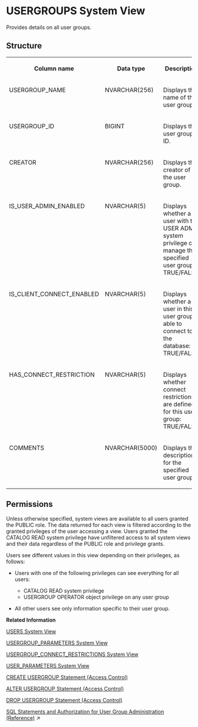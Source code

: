 <!-- loioac342d0868b244b0b42e16b3dbb5d7bc -->

# USERGROUPS System View

Provides details on all user groups.



<a name="loioac342d0868b244b0b42e16b3dbb5d7bc___a_f_l__p_a_c_k_a_g_e_s_1struct_AFL_PACKAGES"/>

## Structure


<table>
<tr>
<th valign="top">

Column name

</th>
<th valign="top">

Data type

</th>
<th valign="top">

Description

</th>
</tr>
<tr>
<td valign="top">

USERGROUP\_NAME

</td>
<td valign="top">

NVARCHAR\(256\)

</td>
<td valign="top">

Displays the name of the user group.

</td>
</tr>
<tr>
<td valign="top">

USERGROUP\_ID

</td>
<td valign="top">

BIGINT

</td>
<td valign="top">

Displays the user group ID.

</td>
</tr>
<tr>
<td valign="top">

CREATOR

</td>
<td valign="top">

NVARCHAR\(256\)

</td>
<td valign="top">

Displays the creator of the user group.

</td>
</tr>
<tr>
<td valign="top">

IS\_USER\_ADMIN\_ENABLED

</td>
<td valign="top">

NVARCHAR\(5\)

</td>
<td valign="top">

Displays whether a user with the USER ADMIN system privilege can manage the specified user group: TRUE/FALSE.

</td>
</tr>
<tr>
<td valign="top">

IS\_CLIENT\_CONNECT\_ENABLED

</td>
<td valign="top">

NVARCHAR\(5\)

</td>
<td valign="top">

Displays whether a user in this user group is able to connect to the database: TRUE/FALSE.

</td>
</tr>
<tr>
<td valign="top">

HAS\_CONNECT\_RESTRICTION

</td>
<td valign="top">

NVARCHAR\(5\)

</td>
<td valign="top">

Displays whether connect restrictions are defined for this user group: TRUE/FALSE.

</td>
</tr>
<tr>
<td valign="top">

COMMENTS

</td>
<td valign="top">

NVARCHAR\(5000\)

</td>
<td valign="top">

Displays the description for the specified user group.

</td>
</tr>
</table>



<a name="loioac342d0868b244b0b42e16b3dbb5d7bc__section_qf1_hz1_x2b"/>

## Permissions

Unless otherwise specified, system views are available to all users granted the PUBLIC role. The data returned for each view is filtered according to the granted privileges of the user accessing a view. Users granted the CATALOG READ system privilege have unfiltered access to all system views and their data regardless of the PUBLIC role and privilege grants.

Users see different values in this view depending on their privileges, as follows:

-   Users with one of the following privileges can see everything for all users:

    -   CATALOG READ system privilege
    -   USERGROUP OPERATOR object privilege on any user group

-   All other users see only information specific to their user group.


**Related Information**  


[USERS System View](users-system-view-2102609.md "Lists all users.")

[USERGROUP\_PARAMETERS System View](usergroup-parameters-system-view-365bd21.md "Provides the list of parameter sets defined for usergroups.")

[USERGROUP\_CONNECT\_RESTRICTIONS System View](usergroup-connect-restrictions-system-view-57d3364.md "Provides details on connection restrictions for all user groups.")

[USER\_PARAMETERS System View](user-parameters-system-view-2102244.md "Lists all parameters and their values, which have been assigned to users in the system (using CREATE USER ... SET PARAMETER or ALTER USER ... SET PARAMETER).")

[CREATE USERGROUP Statement \(Access Control\)](../../010-SQL-Reference/012-SQL-Statements/create-usergroup-statement-access-control-9869125.md "Creates a usergroup.")

[ALTER USERGROUP Statement \(Access Control\)](../../010-SQL-Reference/012-SQL-Statements/alter-usergroup-statement-access-control-aa94ca8.md "Alters a usergroup.")

[DROP USERGROUP Statement \(Access Control\)](../../010-SQL-Reference/012-SQL-Statements/drop-usergroup-statement-access-control-6dc0ada.md "Removes a user group from the database.")

[SQL Statements and Authorization for User Group Administration (Reference)](https://help.sap.com/viewer/a1317de16a1e41a6b0ff81849d80713c/2024_1_QRC/en-US/bdc34546fcdf4d24b58b1235dda68ec8.html "Creating and configuring user groups requires different combinations of privileges.") :arrow_upper_right:

